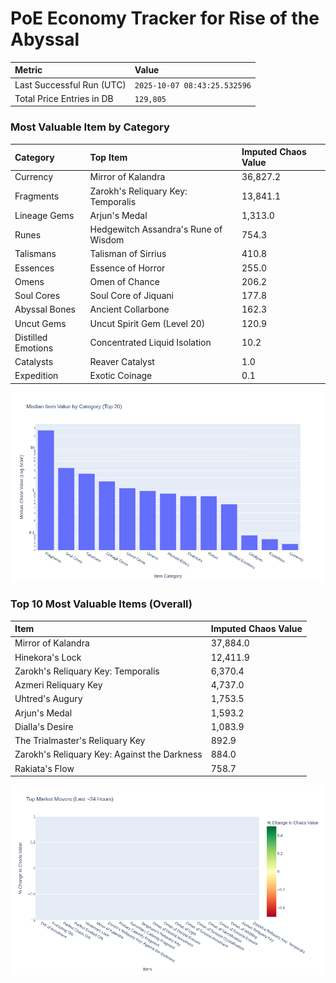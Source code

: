 # PoE Economy Tracker for Rise of the Abyssal

<!-- START_MAINTENANCE -->
| Metric | Value |
|:---|:---|
| Last Successful Run (UTC) | `2025-10-07 08:43:25.532596` |
| Total Price Entries in DB | `129,805` |

<!-- END_MAINTENANCE -->

<!-- START_DATAFRAME_DEBUG -->
<!-- END_DATAFRAME_DEBUG -->

<!-- START_CATEGORY_ANALYSIS -->
### Most Valuable Item by Category
| Category | Top Item | Imputed Chaos Value |
| :--- | :--- | :--- |
| Currency | Mirror of Kalandra | 36,827.2 |
| Fragments | Zarokh's Reliquary Key: Temporalis | 13,841.1 |
| Lineage Gems | Arjun's Medal | 1,313.0 |
| Runes | Hedgewitch Assandra's Rune of Wisdom | 754.3 |
| Talismans | Talisman of Sirrius | 410.8 |
| Essences | Essence of Horror | 255.0 |
| Omens | Omen of Chance | 206.2 |
| Soul Cores | Soul Core of Jiquani | 177.8 |
| Abyssal Bones | Ancient Collarbone | 162.3 |
| Uncut Gems | Uncut Spirit Gem (Level 20) | 120.9 |
| Distilled Emotions | Concentrated Liquid Isolation | 10.2 |
| Catalysts | Reaver Catalyst | 1.0 |
| Expedition | Exotic Coinage | 0.1 |


![Category Analysis Chart](charts/category_analysis.png)
<!-- END_ANALYSIS -->

<!-- START_ANALYSIS -->
### Top 10 Most Valuable Items (Overall)
| Item | Imputed Chaos Value |
| :--- | :--- |
| Mirror of Kalandra | 37,884.0 |
| Hinekora's Lock | 12,411.9 |
| Zarokh's Reliquary Key: Temporalis | 6,370.4 |
| Azmeri Reliquary Key | 4,737.0 |
| Uhtred's Augury | 1,753.5 |
| Arjun's Medal | 1,593.2 |
| Dialla's Desire | 1,083.9 |
| The Trialmaster's Reliquary Key | 892.9 |
| Zarokh's Reliquary Key: Against the Darkness | 884.0 |
| Rakiata's Flow | 758.7 |


![Market Movers Chart](charts/market_movers.png)
<!-- END_ANALYSIS -->
